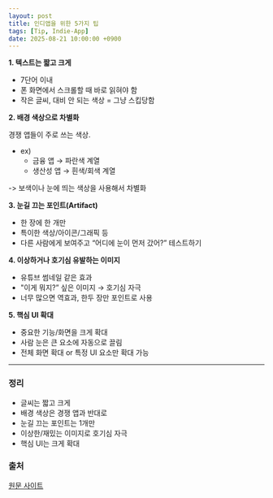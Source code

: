 ```yaml
---
layout: post
title: 인디앱을 위한 5가지 팁
tags: [Tip, Indie-App]
date: 2025-08-21 10:00:00 +0900
---
```




**1. 텍스트는 짧고 크게**
* 7단어 이내
* 폰 화면에서 스크롤할 때 바로 읽혀야 함
* 작은 글씨, 대비 안 되는 색상 = 그냥 스킵당함


**2. 배경 색상으로 차별화**

경쟁 앱들이 주로 쓰는 색상.
* ex)
    * 금융 앱 → 파란색 계열
    * 생산성 앱 → 흰색/회색 계열

-> 보색이나 눈에 띄는 색상을 사용해서 차별화

**3. 눈길 끄는 포인트(Artifact)**
* 한 장에 한 개만
* 특이한 색상/아이콘/그래픽 등
* 다른 사람에게 보여주고 “어디에 눈이 먼저 갔어?” 테스트하기

**4. 이상하거나 호기심 유발하는 이미지**
* 유튜브 썸네일 같은 효과
* "이게 뭐지?” 싶은 이미지 → 호기심 자극
* 너무 많으면 역효과, 한두 장만 포인트로 사용


**5. 핵심 UI 확대**
* 중요한 기능/화면을 크게 확대
* 사람 눈은 큰 요소에 자동으로 끌림
* 전체 화면 확대 or 특정 UI 요소만 확대 가능

---

### 정리
* 글씨는 짧고 크게
* 배경 색상은 경쟁 앱과 반대로
* 눈길 끄는 포인트는 1개만
* 이상한/재밌는 이미지로 호기심 자극
* 핵심 UI는 크게 확대

### 출처
[원문 사이트](https://swiftdiscovery.substack.com/p/swift-discovery-indie-app-devs?triedRedirect=true&utm_source=substack&utm_medium=email)